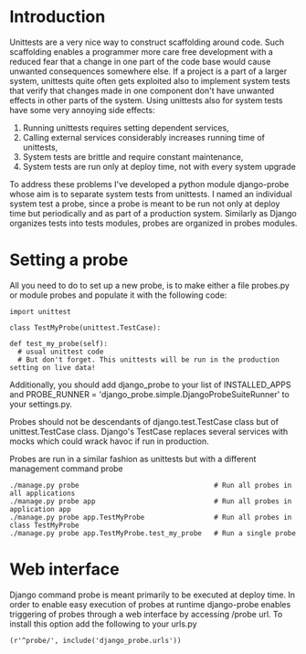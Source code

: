 # Introduction

Unittests are a very nice way to construct scaffolding around code. Such scaffolding enables a programmer more care free development with a reduced fear that a change in one part of the code base would cause unwanted consequences somewhere else. If a project is a part of a larger system, unittests quite often gets exploited also to implement system tests that verify that changes made in one component don't have unwanted effects in other parts of the system. Using unittests also for system tests have some very annoying side effects:

1. Running unittests requires setting dependent services,
2. Calling external services considerably increases running time of unittests,
3. System tests are brittle and require constant maintenance,
4. System tests are run only at deploy time, not with every system upgrade

To address these problems I've developed a python module django-probe whose aim is to separate system tests from unittests. I named an individual system test a probe, since a probe is meant to be run not only at deploy time but periodically and as part of a production system.  Similarly as Django organizes tests into tests modules, probes are organized in probes modules.

# Setting a probe

All you need to do to set up a new probe, is to make either a file probes.py or module probes and populate it with the following code:

```
import unittest

class TestMyProbe(unittest.TestCase):

def test_my_probe(self):
  # usual unittest code
  # But don't forget. This unittests will be run in the production setting on live data!
```

Additionally, you should add django_probe to your list of INSTALLED_APPS and PROBE_RUNNER = 'django_probe.simple.DjangoProbeSuiteRunner' to your settings.py.

Probes should not be descendants of django.test.TestCase class but of unittest.TestCase class. Django's TestCase replaces several services with mocks which could wrack havoc if run in production.

Probes are run in a similar fashion as unittests but with a different management command probe

```
./manage.py probe                                 # Run all probes in all applications
./manage.py probe app                             # Run all probes in application app
./manage.py probe app.TestMyProbe                 # Run all probes in class TestMyProbe
./manage.py probe app.TestMyProbe.test_my_probe   # Run a single probe
```

# Web interface

Django command probe is meant primarily to be executed at deploy time. In order to enable easy execution of probes at runtime django-probe enables triggering of probes through a web interface by accessing /probe url. To install this option add the following to your urls.py

```
(r'^probe/', include('django_probe.urls'))
```